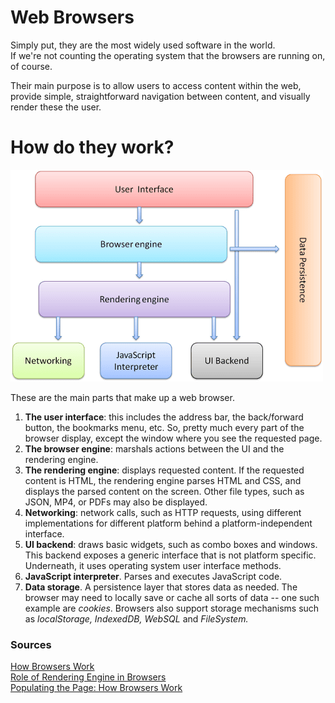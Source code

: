 # Web Browsers

Simply put, they are the most widely used software in the world.   
If we're not counting the operating system that the browsers are running on, of course.

Their main purpose is to allow users to access content within the web, provide simple, straightforward navigation between content, and visually render these the user.

# How do they work?

![A web browser's standard structure.](/Assets/web-browser-structure.png)

These are the main parts that make up a web browser. 

1. **The user interface**: this includes the address bar, the back/forward button, the bookmarks menu, etc. So, pretty much every part of the browser display, except the window where you see the requested page.
2. **The browser engine**: marshals actions between the UI and the rendering engine.
3. **The rendering engine**: displays requested content. If the requested content is HTML, the rendering engine parses HTML and CSS, and displays the parsed content on the screen. Other file types, such as JSON, MP4, or PDFs may also be displayed.
4. **Networking**: network calls, such as HTTP requests, using different implementations for different platform behind a platform-independent interface.
5. **UI backend**: draws basic widgets, such as combo boxes and windows. This backend exposes a generic interface that is not platform specific. Underneath, it uses operating system user interface methods.
6. **JavaScript interpreter**. Parses and executes JavaScript code.
7. **Data storage**. A persistence layer that stores data as needed. The browser may need to locally save or cache all sorts of data -- one such example are *cookies*. Browsers also support storage mechanisms such as *localStorage, IndexedDB, WebSQL* and *FileSystem.*

### Sources

[How Browsers Work](https://www.html5rocks.com/en/tutorials/internals/howbrowserswork/)  
[Role of Rendering Engine in Browsers](https://www.browserstack.com/guide/browser-rendering-engine)  
[Populating the Page: How Browsers Work](https://developer.mozilla.org/en-US/docs/Web/Performance/How_browsers_work) 